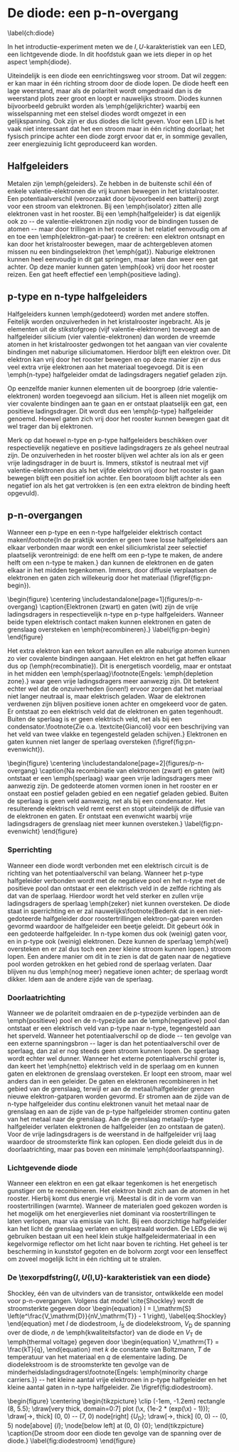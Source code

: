 # De diode: een p-n-overgang
\label{ch:diode}

In het introductie-experiment meten we de $I,U$-karakteristiek van een LED, een lichtgevende diode. In dit hoofdstuk gaan we iets dieper in op het aspect \emph{diode}.

Uiteindelijk is een diode een eenrichtingsweg voor stroom. Dat wil zeggen: er kan maar in één richting stroom door de diode lopen. De diode heeft een lage weerstand, maar als de polariteit wordt omgedraaid dan is de weerstand plots zeer groot en loopt er nauwelijks stroom. Diodes kunnen bijvoorbeeld gebruikt worden als \emph{gelijkrichter} waarbij een wisselspanning met een stelsel diodes wordt omgezet in een gelijkspanning. Ook zijn er dus diodes die licht geven. Voor een LED is het vaak niet interessant dat het een stroom maar in één richting doorlaat; het fysisch principe achter een diode zorgt ervoor dat er, in sommige gevallen, zeer energiezuinig licht geproduceerd kan worden.


## Halfgeleiders

Metalen zijn \emph{geleiders}. Ze hebben in de buitenste schil één of enkele valentie-elektronen die vrij kunnen bewegen in het kristalrooster. Een potentiaalverschil (veroorzaakt door bijvoorbeeld een batterij) zorgt voor een stroom van elektronen. Bij een \emph{isolator} zitten alle elektronen vast in het rooster. Bij een \emph{halfgeleider} is dat eigenlijk ook zo -- de valentie-elektronen zijn nodig voor de bindingen tussen de atomen -- maar door trillingen in het rooster is het relatief eenvoudig om af en toe een \emph{elektron-gat-paar} te creëren: een elektron ontsnapt en kan door het kristalrooster bewegen, maar de achtergebleven atomen missen nu een bindingselektron (het \emph{gat}). Naburige elektronen kunnen heel eenvoudig in dit gat springen, maar laten dan weer een gat achter. Op deze manier kunnen gaten \emph{ook} vrij door het rooster reizen. Een gat heeft effectief een \emph{positieve lading}.


## p-type en n-type halfgeleiders

Halfgeleiders kunnen \emph{gedoteerd} worden met andere stoffen. Feitelijk worden onzuiverheden in het kristalrooster ingebracht. Als je elementen uit de stikstofgroep (vijf valentie-elektronen) toevoegt aan de halfgeleider silicium (vier valentie-elektronen) dan worden de vreemde atomen in het kristalrooster gedwongen tot het aangaan van vier covalente bindingen met naburige siliciumatomen. Hierdoor blijft een elektron over. Dit elektron kan vrij door het rooster bewegen en op deze manier zijn er dus veel extra vrije elektronen aan het materiaal toegevoegd. Dit is een \emph{n-type} halfgeleider omdat de ladingsdragers negatief geladen zijn.

Op eenzelfde manier kunnen elementen uit de boorgroep (drie valentie-elektronen) worden toegevoegd aan silicium. Het is alleen niet mogelijk om vier covalente bindingen aan te gaan en er ontstaat plaatselijk een gat, een positieve ladingsdrager. Dit wordt dus een \emph{p-type} halfgeleider genoemd. Hoewel gaten zich vrij door het rooster kunnen bewegen gaat dit wel trager dan bij elektronen.

Merk op dat hoewel n-type en p-type halfgeleiders beschikken over respectievelijk negatieve en positieve ladingsdragers ze als geheel neutraal zijn. De onzuiverheden in het rooster blijven wel achter als ion als er geen vrije ladingsdrager in de buurt is. Immers, stikstof is neutraal met vijf valentie-elektronen dus als het vijfde elektron vrij door het rooster is gaan bewegen blijft een positief ion achter. Een booratoom blijft achter als een negatief ion als het gat vertrokken is (en een extra elektron de binding heeft opgevuld).


## p-n-overgangen

Wanneer een p-type en een n-type halfgeleider elektrisch contact maken\footnote{In de praktijk worden er geen twee losse halfgeleiders aan elkaar verbonden maar wordt een enkel siliciumkristal zeer selectief plaatselijk verontreinigd: de ene helft om een p-type te maken, de andere helft om een n-type te maken.} dan kunnen de elektronen en de gaten elkaar in het midden tegenkomen. Immers, door diffusie verplaatsen de elektronen en gaten zich willekeurig door het materiaal (\figref{fig:pn-begin}).

\begin{figure}
  \centering
  \includestandalone[page=1]{figures/p-n-overgang}
  \caption{Elektronen (zwart) en gaten (wit) zijn de vrije ladingsdragers in respectievelijk n-type en p-type halfgeleiders. Wanneer beide typen elektrisch contact maken kunnen elektronen en gaten de grenslaag oversteken en \emph{recombineren}.}
  \label{fig:pn-begin}
\end{figure}

Het extra elektron kan een tekort aanvullen en alle naburige atomen kunnen zo vier covalente bindingen aangaan. Het elektron en het gat heffen elkaar dus op (\emph{recombinatie}). Dit is energetisch voordelig, maar er ontstaat in het midden een \emph{sperlaag}\footnote{Engels: \emph{depletion zone}.} waar geen vrije ladingsdragers meer aanwezig zijn. Dit betekent echter wel dat de onzuiverheden (ionen!) ervoor zorgen dat het materiaal niet langer neutraal is, maar elektrisch geladen. Waar de elektronen verdwenen zijn blijven positieve ionen achter en omgekeerd voor de gaten. Er ontstaat zo een elektrisch veld dat de elektronen en gaten tegenhoudt. Buiten de sperlaag is er geen elektrisch veld, net als bij een condensator.\footnote{Zie o.a. \textcite{Giancoli} voor een beschrijving van het veld van twee vlakke en tegengesteld geladen schijven.} Elektronen en gaten kunnen niet langer de sperlaag oversteken (\figref{fig:pn-evenwicht}).

\begin{figure}
  \centering
  \includestandalone[page=2]{figures/p-n-overgang}
  \caption{Na recombinatie van elektronen (zwart) en gaten (wit) ontstaat er een \emph{sperlaag} waar geen vrije ladingsdragers meer aanwezig zijn. De gedoteerde atomen vormen ionen in het rooster en er onstaat een postief geladen gebied en een negatief geladen gebied. Buiten de sperlaag is geen veld aanwezig, net als bij een condensator. Het resulterende elektrisch veld remt eerst en stopt uiteindelijk de diffusie van de elektronen en gaten. Er ontstaat een evenwicht waarbij vrije ladingsdragers de grenslaag niet meer kunnen oversteken.}
  \label{fig:pn-evenwicht}
\end{figure}


### Sperrichting

Wanneer een diode wordt verbonden met een elektrisch circuit is de richting van het potentiaalverschil van belang. Wanneer het p-type halfgeleider verbonden wordt met de negatieve pool en het n-type met de positieve pool dan ontstaat er een elektrisch veld in de zelfde richting als dat van de sperlaag. Hierdoor wordt het veld sterker en zullen vrije ladingsdragers de sperlaag \emph{zeker} niet kunnen oversteken. De diode staat in sperrichting en er zal nauwelijks\footnote{Bedenk dat in een niet-gedoteerde halfgeleider door roostertrillingen elektron-gat-paren worden gevormd waardoor de halfgeleider een beetje geleidt. Dit gebeurt óók in een gedoteerde halfgeleider. In n-type komen dus ook (weinig) gaten voor, en in p-type ook (weinig) elektronen. Deze kunnen de sperlaag \emph{wel} oversteken en er zal dus toch een zeer kleine stroom kunnen lopen.} stroom lopen. Een andere manier om dit in te zien is dat de gaten naar de negatieve pool worden getrokken en het gebied rond de sperlaag verlaten. Daar blijven nu dus \emph{nog meer} negatieve ionen achter; de sperlaag wordt dikker. Idem aan de andere zijde van de sperlaag.


### Doorlaatrichting

Wanneer we de polariteit omdraaien en de p-typezijde verbinden aan de \emph{positieve} pool en de n-typezijde aan de \emph{negatieve} pool dan ontstaat er een elektrisch veld van p-type naar n-type, tegengesteld aan het sperveld. Wanneer het potentiaalverschil op de diode -- ten gevolge van een externe spanningsbron -- lager is dan het potentiaalverschil over de sperlaag, dan zal er nog steeds geen stroom kunnen lopen. De sperlaag wordt echter wel dunner. Wanneer het externe potentiaalverschil groter is, dan keert het \emph{netto} elektrisch veld in de sperlaag om en kunnen gaten en elektronen de grenslaag oversteken. Er loopt een stroom, maar wel anders dan in een geleider. De gaten en elektronen recombineren in het gebied van de grenslaag, terwijl er aan de metaal/halfgeleider grenzen nieuwe elektron-gatparen worden gevormd. Er stromen aan de zijde van de n-type halfgeleider dus continu elektronen vanuit het metaal naar de grenslaag en aan de zijde van de p-type halfgeleider stromen continu gaten van het metaal naar de grenslaag. Aan de grenslaag metaal/p-type halfgeleider verlaten elektronen de halfgeleider (en zo ontstaan de gaten). Voor de vrije ladingsdragers is de weerstand in de halfgeleider vrij laag waardoor de stroomsterkte flink kan oplopen. Een diode geleidt dus in de doorlaatrichting, maar pas boven een minimale \emph{doorlaatspanning}.


### Lichtgevende diode

Wanneer een elektron en een gat elkaar tegenkomen is het energetisch gunstiger om te recombineren. Het elektron bindt zich aan de atomen in het rooster. Hierbij komt dus energie vrij. Meestal is dit in de vorm van roostertrillingen (warmte). Wanneer de materialen goed gekozen worden is het mogelijk om het energieverlies niet dominant via roostertrillingen te laten verlopen, maar via emissie van licht. Bij een doorzichtige halfgeleider kan het licht de grenslaag verlaten en uitgestraald worden. De LEDs die wij gebruiken bestaan uit een heel klein stukje halfgeleidermateriaal in een kegelvormige reflector om het licht naar boven te richting. Het geheel is ter bescherming in kunststof gegoten en de bolvorm zorgt voor een lenseffect om zoveel mogelijk licht in één richting uit te stralen.


### De \texorpdfstring{$I,U${I,U}-karakteristiek van een diode}

Shockley, één van de uitvinders van de transistor, ontwikkelde een model voor p-n-overgangen. Volgens dat model \cite{Shockley} wordt de stroomsterkte gegeven door
\begin{equation}
  I = I_\mathrm{S} \left(e^\frac{V_\mathrm{D}}{nV_\mathrm{T}} - 1 \right),
  \label{eq:Shockley}
\end{equation}
met $I$ de diodestroom, $I_\mathrm{S}$ de diodelekstroom, $V_\mathrm{D}$ de spanning over de diode, $n$ de \emph{kwaliteitsfactor} van de diode en $V_\mathrm{T}$ de \emph{thermal voltage} gegeven door
\begin{equation}
  V_\mathrm{T} = \frac{kT}{q},
\end{equation}
met $k$ de constante van Boltzmann, $T$ de temperatuur van het materiaal en $q$ de elementaire lading. De diodelekstroom is de stroomsterkte ten gevolge van de minderheidsladingsdragers\footnote{Engels: \emph{minority charge carriers.}} -- het kleine aantal vrije elektronen in p-type halfgeleider en het kleine aantal gaten in n-type halfgeleider. Zie \figref{fig:diodestroom}.

\begin{figure}
  \centering
  \begin{tikzpicture}
    \clip (-1em, -1.2em) rectangle (8, 5.5);
    \draw[very thick, domain=0:7] plot (\x, {1e-2 * (exp(\x) - 1)});
    \draw[->, thick] (0, 0) -- (7, 0) node[right] {$U_\mathrm{D}$};
    \draw[->, thick] (0, 0) -- (0, 5) node[above] {$I$};
    \node[below left] at (0, 0) {0};
  \end{tikzpicture}
  \caption{De stroom door een diode ten gevolge van de spanning over de diode.}
  \label{fig:diodestroom}
\end{figure}